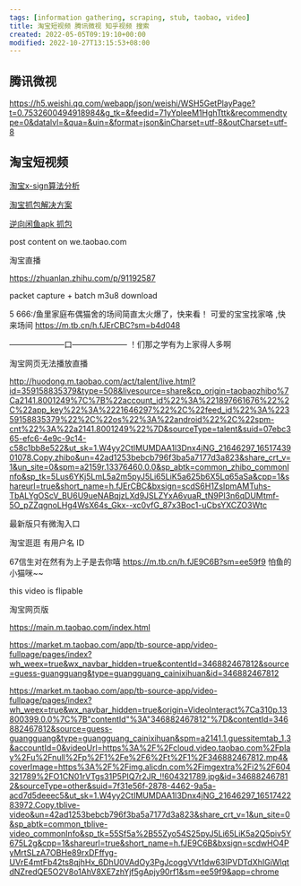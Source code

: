 ```yaml
---
tags: [information gathering, scraping, stub, taobao, video]
title: 淘宝短视频 腾讯微视 知乎视频 搜索
created: 2022-05-05T09:19:10+00:00
modified: 2022-10-27T13:15:53+08:00
---
```


## 腾讯微视

https://h5.weishi.qq.com/webapp/json/weishi/WSH5GetPlayPage?t=0.7532600494918984&g_tk=&feedid=71yYpleeM1HghTttk&recommendtype=0&datalvl=&qua=&uin=&format=json&inCharset=utf-8&outCharset=utf-8

## 淘宝短视频

[淘宝x-sign算法分析](https://blog.csdn.net/tiandaochouqin_W/article/details/118225639?spm=1001.2101.3001.6650.1&utm_medium=distribute.wap_relevant.none-task-blog-2~default~BlogCommendFromBaidu~Rate-1-118225639-blog-115668447.wap_blog_relevant_default&depth_1-utm_source=distribute.wap_relevant.none-task-blog-2~default~BlogCommendFromBaidu~Rate-1-118225639-blog-115668447.wap_blog_relevant_default)

[淘宝抓包解决方案](https://blog.csdn.net/junges/article/details/103036012?spm=1001.2101.3001.6650.4&utm_medium=distribute.wap_relevant.none-task-blog-2~default~BlogCommendFromBaidu~Rate-4-103036012-blog-115668447.wap_blog_relevant_default&depth_1-utm_source=distribute.wap_relevant.none-task-blog-2~default~BlogCommendFromBaidu~Rate-4-103036012-blog-115668447.wap_blog_relevant_default)

[逆向闲鱼apk 抓包](https://www.52pojie.cn/forum.php?mod=viewthread&tid=1582470)

post content on we.taobao.com

淘宝直播

https://zhuanlan.zhihu.com/p/91192587

packet capture + batch m3u8 download 

5 666:/鱼里家庭布偶猫舍的场间简直太火爆了，快来看！
可爱的宝宝找家咯 ,快来场间  https://m.tb.cn/h.fJErCBC?sm=b4d048

———————口———————
！们那之学有为上家得人多啊

淘宝网页无法播放直播

http://huodong.m.taobao.com/act/talent/live.html?id=359158835379&type=508&livesource=share&cp_origin=taobaozhibo%7Ca2141.8001249%7C%7B%22account_id%22%3A%221897661676%22%2C%22app_key%22%3A%2221646297%22%2C%22feed_id%22%3A%22359158835379%22%2C%22os%22%3A%22android%22%2C%22spm-cnt%22%3A%22a2141.8001249%22%7D&sourceType=talent&suid=07ebc365-efc6-4e9c-9c14-c58c1bb8e522&ut_sk=1.W4yy2CtIMUMDAA1l3Dnx4jNG_21646297_1651743901078.Copy.zhibo&un=42ad1253bebcb796f3ba5a7177d3a823&share_crt_v=1&un_site=0&spm=a2159r.13376460.0.0&sp_abtk=common_zhibo_commonInfo&sp_tk=5Lus6YKj5LmL5a2m5pyJ5Li65LiK5a625b6X5Lq65aSa&cpp=1&shareurl=true&short_name=h.fJErCBC&bxsign=scdS6H1ZsIpmAMTuhs-TbALYgOScV_BU6U9ueNABqjzLXd9JSLZYxA6vuaR_tN9PI3n6qDUMtmf-5O_pZZqgnoLHg4WsX64s_Gkx--xc0vfG_87x3Boc1-uCbsYXCZO3Wtc

最新版只有微淘入口

淘宝逛逛 有用户名 ID

67信生对在然有为上子是去你嘻 https://m.tb.cn/h.fJE9C6B?sm=ee59f9  怕鱼的小猫咪~~

this video is flipable

淘宝网页版

https://main.m.taobao.com/index.html

https://market.m.taobao.com/app/tb-source-app/video-fullpage/pages/index?wh_weex=true&wx_navbar_hidden=true&contentId=346882467812&source=guess-guangguang&type=guangguang_cainixihuan&id=346882467812

https://market.m.taobao.com/app/tb-source-app/video-fullpage/pages/index?wh_weex=true&wx_navbar_hidden=true&origin=VideoInteract%7Ca310p.13800399.0.0%7C%7B"contentId"%3A"346882467812"%7D&contentId=346882467812&source=guess-guangguang&type=guangguang_cainixihuan&spm=a2141.1.guessitemtab_1.3&accountId=0&videoUrl=https%3A%2F%2Fcloud.video.taobao.com%2Fplay%2Fu%2Fnull%2Fp%2F1%2Fe%2F6%2Ft%2F1%2F346882467812.mp4&coverImage=https%3A%2F%2Fimg.alicdn.com%2Fimgextra%2Fi2%2F604321789%2FO1CN01rVTgs31P5PIQ7r2JR_!!604321789.jpg&id=346882467812&sourceType=other&suid=7f31e56f-2878-4462-9a5a-acd7d5deeec5&ut_sk=1.W4yy2CtIMUMDAA1l3Dnx4jNG_21646297_1651742283972.Copy.tblive-video&un=42ad1253bebcb796f3ba5a7177d3a823&share_crt_v=1&un_site=0&sp_abtk=common_tblive-video_commonInfo&sp_tk=55Sf5a%2B55Zyo54S25pyJ5Li65LiK5a2Q5piv5Y675L2g&cpp=1&shareurl=true&short_name=h.fJE9C6B&bxsign=scdwHO4PyMrtSLzA7OBHe89rxDFffyg-UVrE4mtFb42ts8qjhHx_6DhU0VAdOy3PgJcoggVVt1dw63IPVDTdXhIGiWlqtdNZredQE5O2V8o1AhV8XE7zhYjf5gApjy90rf1&sm=ee59f9&app=chrome
